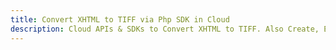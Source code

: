 ---title: Convert XHTML to TIFF via Php SDK in Clouddescription: Cloud APIs & SDKs to Convert XHTML to TIFF. Also Create, Edit & Render Microsoft Word & OpenOffice documents in the Cloud.---